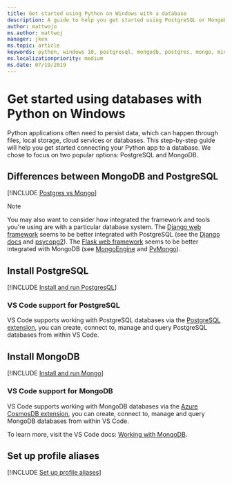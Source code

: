 ```yaml
---
title: Get started using Python on Windows with a database
description: A guide to help you get started using PostgreSQL or MongoDB with Python on Windows.
author: mattwojo 
ms.author: mattwoj 
manager: jken
ms.topic: article
keywords: python, windows 10, postgresql, mongodb, postgres, mongo, microsoft, python on windows, install postgresql on windows, install mongodb on windows, use postgresql with python, use mongodb with python, postgresql on WSL, mongodb on WSL
ms.localizationpriority: medium
ms.date: 07/19/2019
---
```


# Get started using databases with Python on Windows

Python applications often need to persist data, which can happen through files, local storage, cloud services or databases. This step-by-step guide will help you get started connecting your Python app to a database. We chose to focus on two popular options: PostgreSQL and MongoDB.

## Differences between MongoDB and PostgreSQL

[!INCLUDE [Postgres vs Mongo](../includes/postgres-v-mongo.md)]

> [!NOTE]
> You may also want to consider how integrated the framework and tools you're using are with a particular database system. The [Django web framework](./web-frameworks.md#hello-world-tutorial-for-django) seems to be better integrated with PostgreSQL (see the [Django docs](https://docs.djangoproject.com/en/2.2/ref/contrib/postgres/) and [psycopg2](https://github.com/psycopg/psycopg2)). The [Flask web framework](./web-frameworks.md#hello-world-tutorial-for-flask) seems to be better integrated with MongoDB (see [MongoEngine](https://github.com/MongoEngine/flask-mongoengine) and [PyMongo](https://github.com/dcrosta/flask-pymongo)).

## Install PostgreSQL

[!INCLUDE [Install and run PostgresQL](../includes/install-and-run-postgres.md)]

### VS Code support for PostgreSQL

VS Code supports working with PostgreSQL databases via the [PostgreSQL extension](https://marketplace.visualstudio.com/items?itemName=ms-ossdata.vscode-postgresql), you can create, connect to, manage and query PostgreSQL databases from within VS Code.

## Install MongoDB

[!INCLUDE [Install and run Mongo](../includes/install-and-run-mongo.md)]

### VS Code support for MongoDB

VS Code supports working with MongoDB databases via the [Azure CosmosDB extension](https://marketplace.visualstudio.com/items?itemName=ms-azuretools.vscode-cosmosdb), you can create, connect to, manage and query MongoDB databases from within VS Code.

To learn more, visit the VS Code docs: [Working with MongoDB](https://code.visualstudio.com/docs/azure/mongodb).

## Set up profile aliases

[!INCLUDE [Set up profile aliases](../includes/profile-aliases.md)]
